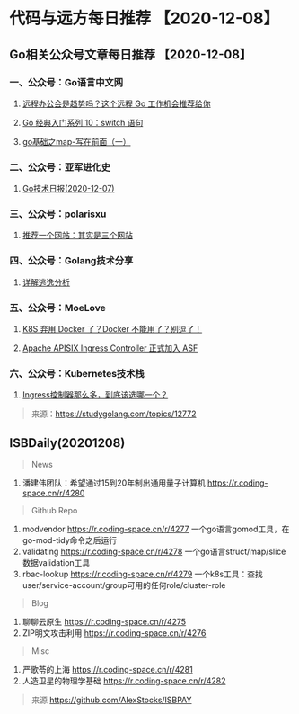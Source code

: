 # 代码与远方每日推荐 【2020-12-08】


## Go相关公众号文章每日推荐 【2020-12-08】

### 一、公众号：Go语言中文网

1. [远程办公会是趋势吗？这个远程 Go 工作机会推荐给你](https://mp.weixin.qq.com/s/maUjOZVb-dkedcUtMR2fWw)

2. [Go 经典入门系列 10：switch 语句](https://mp.weixin.qq.com/s/GWNCI1a0OvbAa7gaREJPmg)

3. [go基础之map-写在前面（一）](https://mp.weixin.qq.com/s/Aw8AjDmuvf7n7ACWl7mwaw)

### 二、公众号：亚军进化史

1. [Go技术日报(2020-12-07)](https://studygolang.com/topics/12766)

### 三、公众号：polarisxu

1. [推荐一个网站：其实是三个网站](https://mp.weixin.qq.com/s/xX1-DoBsuY17K69TjmE8dg)

### 四、公众号：Golang技术分享

1. [详解逃逸分析](https://mp.weixin.qq.com/s/VeNiik-6vi8yQPKnr18w8A)

### 五、公众号：MoeLove

1. [K8S 弃用 Docker 了？Docker 不能用了？别逗了！](https://mp.weixin.qq.com/s/z6s4QliBHs08pVj0GQ03dw)

2. [Apache APISIX Ingress Controller 正式加入 ASF](https://mp.weixin.qq.com/s/SojhhvJF8tp8LKcix3YsOg)

### 六、公众号：Kubernetes技术栈

1. [Ingress控制器那么多，到底该选哪一个？](https://mp.weixin.qq.com/s/3-A5AN5eF8Qog7YfpUtsFg)


> 来源：https://studygolang.com/topics/12772


## ISBDaily(20201208)

> News
1. 潘建伟团队：希望通过15到20年制出通用量子计算机 https://r.coding-space.cn/r/4280

> Github Repo
1. modvendor https://r.coding-space.cn/r/4277 一个go语言gomod工具，在go-mod-tidy命令之后运行
2. validating https://r.coding-space.cn/r/4278 一个go语言struct/map/slice数据validation工具
3. rbac-lookup https://r.coding-space.cn/r/4279 一个k8s工具：查找user/service-account/group可用的任何role/cluster-role

> Blog
1. 聊聊云原生 https://r.coding-space.cn/r/4275
2. ZIP明文攻击利用 https://r.coding-space.cn/r/4276

> Misc
1. 严歌苓的上海 https://r.coding-space.cn/r/4281
2. 人造卫星的物理学基础 https://r.coding-space.cn/r/4282

> 来源 https://github.com/AlexStocks/ISBPAY 




